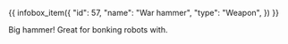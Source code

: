 {{ infobox_item({
	"id": 57,
	"name": "War hammer",
	"type": "Weapon",
}) }}

Big hammer! Great for bonking robots with.